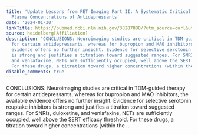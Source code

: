 ```yaml
---
title: 'Update Lessons from PET Imaging Part II: A Systematic Critical Review on Therapeutic
  Plasma Concentrations of Antidepressants'
date: '2024-01-30'
linkTitle: https://pubmed.ncbi.nlm.nih.gov/38287888/?utm_source=curl&utm_medium=rss&utm_campaign=pubmed-2&utm_content=1FakS-2QOkCT8HsMOQP1bCRQ4YzyumYOmxmF0moLsQ3dFB1E9V&fc=20220326224207&ff=20240130170654&v=2.18.0
source: heidelberg[Affiliation]
description: 'CONCLUSIONS: Neuroimaging studies are critical in TDM-guided therapy
  for certain antidepressants, whereas for bupropion and MAO inhibitors, the available
  evidence offers no further insight. Evidence for selective serotonin reuptake inhibitors
  is strong and justifies a titration toward suggested ranges. For SNRIs, duloxetine,
  and venlafaxine, NETs are sufficiently occupied, well above the SERT efficacy threshold.
  For these drugs, a titration toward higher concentrations (within the ...'
disable_comments: true
---
```

CONCLUSIONS: Neuroimaging studies are critical in TDM-guided therapy for certain antidepressants, whereas for bupropion and MAO inhibitors, the available evidence offers no further insight. Evidence for selective serotonin reuptake inhibitors is strong and justifies a titration toward suggested ranges. For SNRIs, duloxetine, and venlafaxine, NETs are sufficiently occupied, well above the SERT efficacy threshold. For these drugs, a titration toward higher concentrations (within the ...